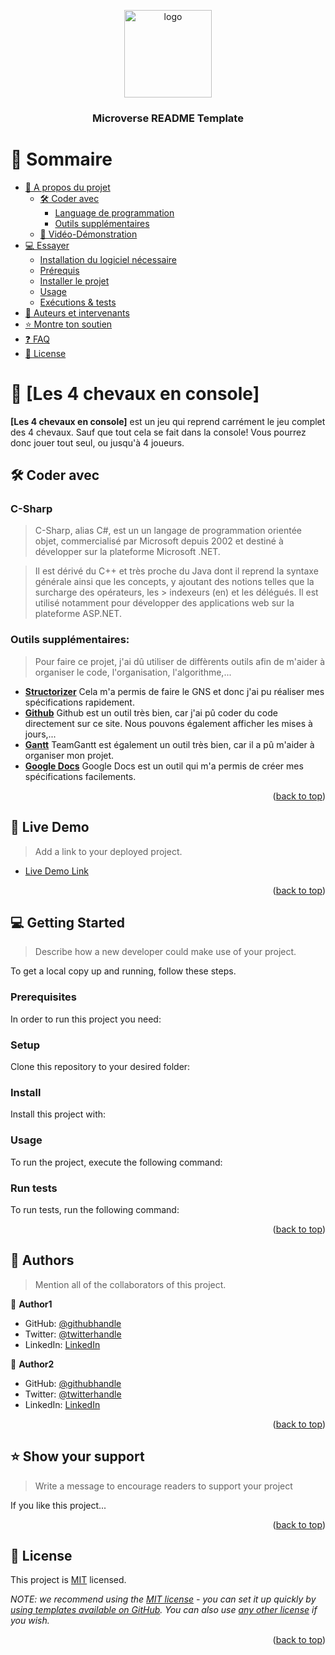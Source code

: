 <a name="readme-top"></a>

<!--
HOW TO USE:
This is an example of how you may give instructions on setting up your project locally.

Modify this file to match your project and remove sections that don't apply.

REQUIRED SECTIONS:
- Table of Contents
- About the Project
  - Built With
  - Live Demo
- Getting Started
- Authors
- Future Features
- Contributing
- Show your support
- Acknowledgements
- License

OPTIONAL SECTIONS:
- FAQ

After you're finished please remove all the comments and instructions!
-->

<div align="center">
  <!-- You are encouraged to replace this logo with your own! Otherwise you can also remove it. -->
  <img src="murple_logo.png" alt="logo" width="140"  height="auto" />
  <br/>

  <h3><b>Microverse README Template</b></h3>

</div>

<!-- TABLE OF CONTENTS -->

# 📗 Sommaire

- [📖 A propos du projet](#about-project)
  - [🛠 Coder avec](#built-with)
    - [Language de programmation](#tech-stack)
    - [Outils supplémentaires](#key-features)
  - [🚀 Vidéo-Démonstration](#live-demo)
- [💻 Essayer](#getting-started)
  - [Installation du logiciel nécessaire](#setup)
  - [Prérequis](#prerequisites)
  - [Installer le projet](#install)
  - [Usage](#usage)
  - [Exécutions & tests](#run-tests)
- [👥 Auteurs et intervenants](#authors)
- [⭐️ Montre ton soutien](#support)
- [❓ FAQ](#faq)
- [📝 License](#license)

<!-- PROJECT DESCRIPTION -->

# 📖 [Les 4 chevaux en console] <a name="about-project"></a>

**[Les 4 chevaux en console]** est un jeu qui reprend carrément le jeu complet des 4 chevaux. Sauf que tout cela se fait dans la console! Vous pourrez donc jouer tout seul, ou jusqu'à 4 joueurs.

## 🛠 Coder avec <a name="built-with"></a>

### C-Sharp <a name="tech-stack"></a>

> C-Sharp, alias C#, est un un langage de programmation orientée objet, commercialisé par Microsoft depuis 2002 et destiné à développer sur la plateforme Microsoft .NET.

> Il est dérivé du C++ et très proche du Java dont il reprend la syntaxe générale ainsi que les concepts, y ajoutant des notions telles que la surcharge des opérateurs, les > indexeurs (en) et les délégués. Il est utilisé notamment pour développer des applications web sur la plateforme ASP.NET.

<!-- Features -->

### Outils supplémentaires: <a name="key-features"></a>

> Pour faire ce projet, j'ai dû utiliser de diffèrents outils afin de m'aider à organiser le code, l'organisation, l'algorithme,...

- **[Structorizer](https://structorizer.fisch.lu/index.php?include=downloads)**  Cela m'a permis de faire le GNS et donc j'ai pu réaliser mes spécifications rapidement.
- **[Github](https://github.com/)** Github est un outil très bien, car j'ai pû coder du code directement sur ce site. Nous pouvons également afficher les mises à jours,...
- **[Gantt](https://www.teamgantt.com/)** TeamGantt est également un outil très bien, car il a pû m'aider à organiser mon projet.
- **[Google Docs](https://www.google.com/intl/fr_be/docs/about/)** Google Docs est un outil qui m'a permis de créer mes spécifications facilements.

<p align="right">(<a href="#readme-top">back to top</a>)</p>

<!-- LIVE DEMO -->

## 🚀 Live Demo <a name="live-demo"></a>

> Add a link to your deployed project.

- [Live Demo Link](https://yourdeployedapplicationlink.com)

<p align="right">(<a href="#readme-top">back to top</a>)</p>

<!-- GETTING STARTED -->

## 💻 Getting Started <a name="getting-started"></a>

> Describe how a new developer could make use of your project.

To get a local copy up and running, follow these steps.

### Prerequisites

In order to run this project you need:

<!--
Example command:

```sh
 gem install rails
```
 -->

### Setup

Clone this repository to your desired folder:

<!--
Example commands:

```sh
  cd my-folder
  git clone git@github.com:myaccount/my-project.git
```
--->

### Install

Install this project with:

<!--
Example command:

```sh
  cd my-project
  gem install
```
--->

### Usage

To run the project, execute the following command:

<!--
Example command:

```sh
  rails server
```
--->

### Run tests

To run tests, run the following command:

<!--
Example command:

```sh
  bin/rails test test/models/article_test.rb
```
--->


<p align="right">(<a href="#readme-top">back to top</a>)</p>

<!-- AUTHORS -->

## 👥 Authors <a name="authors"></a>

> Mention all of the collaborators of this project.

👤 **Author1**

- GitHub: [@githubhandle](https://github.com/githubhandle)
- Twitter: [@twitterhandle](https://twitter.com/twitterhandle)
- LinkedIn: [LinkedIn](https://linkedin.com/in/linkedinhandle)

👤 **Author2**

- GitHub: [@githubhandle](https://github.com/githubhandle)
- Twitter: [@twitterhandle](https://twitter.com/twitterhandle)
- LinkedIn: [LinkedIn](https://linkedin.com/in/linkedinhandle)

<p align="right">(<a href="#readme-top">back to top</a>)</p>

<!-- SUPPORT -->

## ⭐️ Show your support <a name="support"></a>

> Write a message to encourage readers to support your project

If you like this project...

<p align="right">(<a href="#readme-top">back to top</a>)</p>

<!-- LICENSE -->

## 📝 License <a name="license"></a>

This project is [MIT](./LICENSE) licensed.

_NOTE: we recommend using the [MIT license](https://choosealicense.com/licenses/mit/) - you can set it up quickly by [using templates available on GitHub](https://docs.github.com/en/communities/setting-up-your-project-for-healthy-contributions/adding-a-license-to-a-repository). You can also use [any other license](https://choosealicense.com/licenses/) if you wish._

<p align="right">(<a href="#readme-top">back to top</a>)</p>
